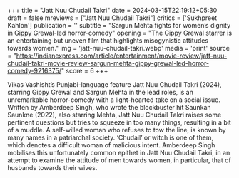 +++
title = "Jatt Nuu Chudail Takri"
date = 2024-03-15T22:19:12+05:30
draft = false
mreviews = ["Jatt Nuu Chudail Takri"]
critics = ['Sukhpreet Kahlon']
publication = ''
subtitle = "Sargun Mehta fights for women’s dignity in Gippy Grewal-led horror-comedy"
opening = "The Gippy Grewal starrer is an entertaining but uneven film that highlights misogynistic attitudes towards women."
img = 'jatt-nuu-chudail-takri.webp'
media = 'print'
source = "https://indianexpress.com/article/entertainment/movie-review/jatt-nuu-chudail-takri-movie-review-sargun-mehta-gippy-grewal-led-horror-comedy-9216375/"
score = 6
+++

Vikas Vashisht’s Punjabi-language feature Jatt Nuu Chudail Takri (2024), starring Gippy Grewal and Sargun Mehta in the lead roles, is an unremarkable horror-comedy with a light-hearted take on a social issue. Written by Amberdeep Singh, who wrote the blockbuster hit Saunkan Saunkne (2022), also starring Mehta, Jatt Nuu Chudail Takri raises some pertinent questions but tries to squeeze in too many things, resulting in a bit of a muddle. A self-willed woman who refuses to tow the line, is known by many names in a patriarchal society. ‘Chudail’ or witch is one of them, which denotes a difficult woman of malicious intent. Amberdeep Singh mobilises this unfortunately common epithet in Jatt Nuu Chudail Takri, in an attempt to examine the attitude of men towards women, in particular, that of husbands towards their wives.
